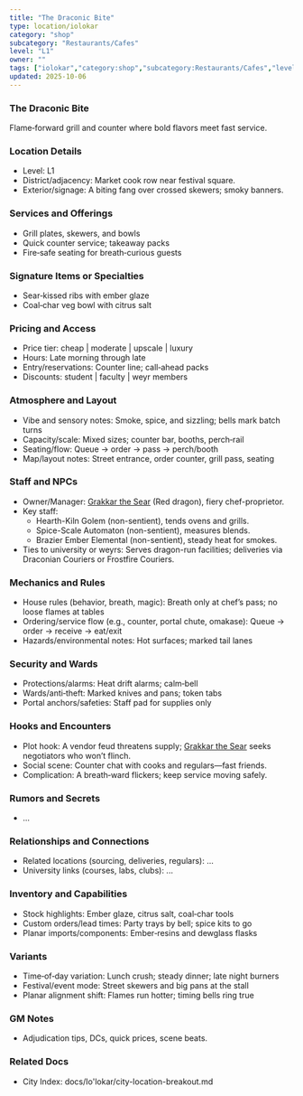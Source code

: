 ```yaml
---
title: "The Draconic Bite"
type: location/iolokar
category: "shop"
subcategory: "Restaurants/Cafes"
level: "L1"
owner: ""
tags: ["iolokar","category:shop","subcategory:Restaurants/Cafes","level:L1"]
updated: 2025-10-06
---
```

### The Draconic Bite

Flame‑forward grill and counter where bold flavors meet fast service.

### Location Details

- Level: L1
- District/adjacency: Market cook row near festival square.
- Exterior/signage: A biting fang over crossed skewers; smoky banners.

### Services and Offerings

- Grill plates, skewers, and bowls
- Quick counter service; takeaway packs
- Fire‑safe seating for breath‑curious guests

### Signature Items or Specialties

- Sear‑kissed ribs with ember glaze
- Coal‑char veg bowl with citrus salt

### Pricing and Access

- Price tier: cheap | moderate | upscale | luxury
- Hours: Late morning through late
- Entry/reservations: Counter line; call‑ahead packs
- Discounts: student | faculty | weyr members

### Atmosphere and Layout

- Vibe and sensory notes: Smoke, spice, and sizzling; bells mark batch turns
- Capacity/scale: Mixed sizes; counter bar, booths, perch‑rail
- Seating/flow: Queue → order → pass → perch/booth
- Map/layout notes: Street entrance, order counter, grill pass, seating

### Staff and NPCs

- Owner/Manager: [Grakkar the Sear](../People/grakkar-the-sear.md) (Red dragon), fiery chef-proprietor.
- Key staff:
  - Hearth-Kiln Golem (non-sentient), tends ovens and grills.
  - Spice-Scale Automaton (non-sentient), measures blends.
  - Brazier Ember Elemental (non-sentient), steady heat for smokes.
- Ties to university or weyrs: Serves dragon-run facilities; deliveries via Draconian Couriers or Frostfire Couriers.

### Mechanics and Rules

- House rules (behavior, breath, magic): Breath only at chef’s pass; no loose flames at tables
- Ordering/service flow (e.g., counter, portal chute, omakase): Queue → order → receive → eat/exit
- Hazards/environmental notes: Hot surfaces; marked tail lanes

### Security and Wards

- Protections/alarms: Heat drift alarms; calm‑bell
- Wards/anti‑theft: Marked knives and pans; token tabs
- Portal anchors/safeties: Staff pad for supplies only

### Hooks and Encounters

- Plot hook: A vendor feud threatens supply; [Grakkar the Sear](../People/grakkar-the-sear.md) seeks negotiators who won’t flinch.
- Social scene: Counter chat with cooks and regulars—fast friends.
- Complication: A breath‑ward flickers; keep service moving safely.

### Rumors and Secrets

- ...

### Relationships and Connections

- Related locations (sourcing, deliveries, regulars): ...
- University links (courses, labs, clubs): ...

### Inventory and Capabilities

- Stock highlights: Ember glaze, citrus salt, coal‑char tools
- Custom orders/lead times: Party trays by bell; spice kits to go
- Planar imports/components: Ember‑resins and dewglass flasks

### Variants

- Time‑of‑day variation: Lunch crush; steady dinner; late night burners
- Festival/event mode: Street skewers and big pans at the stall
- Planar alignment shift: Flames run hotter; timing bells ring true

### GM Notes

- Adjudication tips, DCs, quick prices, scene beats.

### Related Docs

- City Index: docs/Io'lokar/city-location-breakout.md
